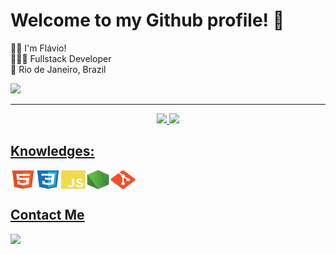 # Welcome to my Github profile! 👋

👨🏻 I'm Flávio!<br>
👨🏻‍💻 Fullstack Developer<br>
📍 Rio de Janeiro, Brazil<br>

[<img src="https://www.codewars.com/users/flaviosp15/badges/micro" height="28px">](https://www.codewars.com/users/flaviosp15)


<hr>

<div align="center">
  <a href="https://github.com/flaviosp15">
  <img style="width:50%;" src="https://github-readme-stats.vercel.app/api?username=flaviosp15&show_icons=true&theme=transparent&include_all_commits=true&count_private=true"/>
  <img style="width:45%;" src="https://github-readme-stats.vercel.app/api/top-langs/?username=flaviosp15&layout=compact&langs_count=7&theme=transparent"/>
</div>

## Knowledges:
<div style="display: flex"><br>
  <img align="center" alt="HTML logo" height="30" width="40" src="https://raw.githubusercontent.com/devicons/devicon/master/icons/html5/html5-original.svg">
  <img align="center" alt="CSS logo" height="30" width="40" src="https://raw.githubusercontent.com/devicons/devicon/master/icons/css3/css3-original.svg">
  <img align="center" alt="JavaScript logo" height="30" width="40" src="https://raw.githubusercontent.com/devicons/devicon/master/icons/javascript/javascript-plain.svg">
  <img align="center" alt="NodeJs logo" height="30" width="40" src="https://raw.githubusercontent.com/devicons/devicon/master/icons/nodejs/nodejs-original.svg">
  <img align="center" alt="Git logo" height="30" width="40" src="https://raw.githubusercontent.com/devicons/devicon/master/icons/git/git-plain.svg">
</div>
</div>
  
## Contact Me
<div>
  <a href="https://www.linkedin.com/in/fspereira15/" target="_blank"><img src="https://img.shields.io/badge/-LinkedIn-%230077B5?style=for-the-badge&logo=linkedin&logoColor=white" target="_blank"></a>
</div>
